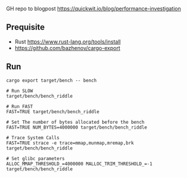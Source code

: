 
GH repo to blogpost https://quickwit.io/blog/performance-investigation


## Prequisite

* Rust https://www.rust-lang.org/tools/install
* https://github.com/bazhenov/cargo-export


## Run

```
cargo export target/bench -- bench

# Run SLOW
target/bench/bench_riddle

# Run FAST
FAST=TRUE target/bench/bench_riddle

# Set The number of bytes allocated before the bench
FAST=TRUE NUM_BYTES=4000000 target/bench/bench_riddle

# Trace System Calls
FAST=TRUE strace -e trace=mmap,munmap,mremap,brk target/bench/bench_riddle

# Set glibc parameters
ALLOC_MMAP_THRESHOLD_=4000000 MALLOC_TRIM_THRESHOLD_=-1 target/bench/bench_riddle

```

